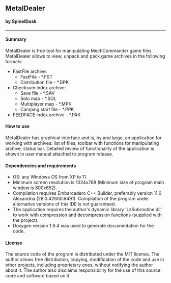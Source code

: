## MetalDealer
#### by SpinelDusk
---
#### Summary
MetalDealer is free tool for manipulating MechCommander game files. MetalDealer allows to view, unpack and pack game archives in the following formats:
- FastFile archive:
	+ FastFile - \*.FST
	+ Distribution file - \*.DPK
- Checksum index archive:
	+ Save file - \*.SAV
	+ Solo map - \*.SOL
	+ Multiplayer map - \*.MPK
	+ Camping start file - \*.PPK
- FEEDFACE index archive - \*.PAK

#### How to use
MetalDealer has graphical interface and is, by and large, an application for working with archives: list of files, toolbar with functions for manipulating archive, status bar.
Detailed review of functionality of the application is shown in user manual attached to program release.

#### Dependencies and requirements
- OS: any Windows OS from XP to 11.
- Minimum screen resolution is 1024x768 (Minimum size of program main window is 800x652).
- Compilation requires Embarcadero C++ Builder, preferably version 11.0 Alexandria (28.0.42600.6491). Compilation of the program under alternative versions of this IDE is not guaranteed.
- The application requires the author's dynamic library 'LzSubroutine.dll' to work with compression and decompression functions (supplied with the project).
- Doxygen version 1.9.4 was used to generate documentation for the code.

#### License
The source code of the program is distributed under the MIT license. The author allows free distribution, copying, modification of the code and use in other projects, including proprietary ones, without notifying the author about it. The author also disclaims responsibility for the use of this source code and software based on it.